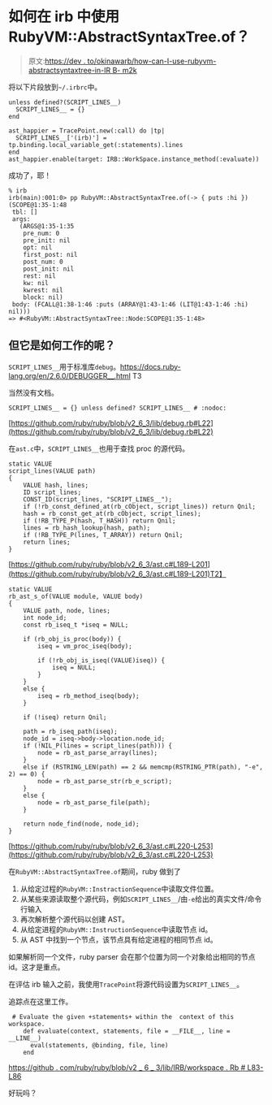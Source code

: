 # 如何在 irb 中使用 RubyVM::AbstractSyntaxTree.of？

> 原文:[https://dev . to/okinawarb/how-can-I-use-rubyvm-abstractsyntaxtree-in-IR B- m2k](https://dev.to/okinawarb/how-can-i-use-rubyvm-abstractsyntaxtree-in-irb-m2k)

将以下片段放到`~/.irbrc`中。

```
unless defined?(SCRIPT_LINES__)
  SCRIPT_LINES__ = {}
end

ast_happier = TracePoint.new(:call) do |tp|
  SCRIPT_LINES__['(irb)'] = tp.binding.local_variable_get(:statements).lines
end
ast_happier.enable(target: IRB::WorkSpace.instance_method(:evaluate)) 
```

成功了，耶！

```
% irb
irb(main):001:0> pp RubyVM::AbstractSyntaxTree.of(-> { puts :hi })
(SCOPE@1:35-1:48
 tbl: []
 args:
   (ARGS@1:35-1:35
    pre_num: 0
    pre_init: nil
    opt: nil
    first_post: nil
    post_num: 0
    post_init: nil
    rest: nil
    kw: nil
    kwrest: nil
    block: nil)
 body: (FCALL@1:38-1:46 :puts (ARRAY@1:43-1:46 (LIT@1:43-1:46 :hi) nil)))
=> #<RubyVM::AbstractSyntaxTree::Node:SCOPE@1:35-1:48> 
```

## [](#but-how-does-it-work)但它是如何工作的呢？

`SCRIPT_LINES__`用于标准库`debug`。https://docs.ruby-lang.org/en/2.6.0/DEBUGGER__.html
T3

当然没有文档。

```
SCRIPT_LINES__ = {} unless defined? SCRIPT_LINES__ # :nodoc: 
```

[https://github.com/ruby/ruby/blob/v2_6_3/lib/debug.rb#L22](https://github.com/ruby/ruby/blob/v2_6_3/lib/debug.rb#L22)

在`ast.c`中，`SCRIPT_LINES__`也用于查找 proc 的源代码。

```
static VALUE
script_lines(VALUE path)
{
    VALUE hash, lines;
    ID script_lines;
    CONST_ID(script_lines, "SCRIPT_LINES__");
    if (!rb_const_defined_at(rb_cObject, script_lines)) return Qnil;
    hash = rb_const_get_at(rb_cObject, script_lines);
    if (!RB_TYPE_P(hash, T_HASH)) return Qnil;
    lines = rb_hash_lookup(hash, path);
    if (!RB_TYPE_P(lines, T_ARRAY)) return Qnil;
    return lines;
} 
```

[https://github.com/ruby/ruby/blob/v2_6_3/ast.c#L189-L201](https://github.com/ruby/ruby/blob/v2_6_3/ast.c#L189-L201)T2】

```
static VALUE
rb_ast_s_of(VALUE module, VALUE body)
{
    VALUE path, node, lines;
    int node_id;
    const rb_iseq_t *iseq = NULL;

    if (rb_obj_is_proc(body)) {
        iseq = vm_proc_iseq(body);

        if (!rb_obj_is_iseq((VALUE)iseq)) {
            iseq = NULL;
        }
    }
    else {
        iseq = rb_method_iseq(body);
    }

    if (!iseq) return Qnil;

    path = rb_iseq_path(iseq);
    node_id = iseq->body->location.node_id;
    if (!NIL_P(lines = script_lines(path))) {
        node = rb_ast_parse_array(lines);
    }
    else if (RSTRING_LEN(path) == 2 && memcmp(RSTRING_PTR(path), "-e", 2) == 0) {
        node = rb_ast_parse_str(rb_e_script);
    }
    else {
        node = rb_ast_parse_file(path);
    }

    return node_find(node, node_id);
} 
```

[https://github.com/ruby/ruby/blob/v2_6_3/ast.c#L220-L253](https://github.com/ruby/ruby/blob/v2_6_3/ast.c#L220-L253)

在`RubyVM::AbstractSyntaxTree.of`期间，ruby 做到了

1.  从给定过程的`RubyVM::InstractionSequence`中读取文件位置。
2.  从某些来源读取整个源代码，例如`SCRIPT_LINES__`/由`-e`给出的真实文件/命令行输入
3.  再次解析整个源代码以创建 AST。
4.  从给定进程的`RubyVM::InstructionSequence`中读取节点 id。
5.  从 AST 中找到一个节点，该节点具有给定进程的相同节点 id。

如果解析同一个文件，ruby parser 会在那个位置为同一个对象给出相同的节点 id。这才是重点。

在评估 irb 输入之前，我使用`TracePoint`将源代码设置为`SCRIPT_LINES__`。

追踪点在这里工作。

```
 # Evaluate the given +statements+ within the  context of this workspace.
    def evaluate(context, statements, file = __FILE__, line = __LINE__)
      eval(statements, @binding, file, line)
    end 
```

[https://github . com/ruby/ruby/blob/v2 _ 6 _ 3/lib/IRB/workspace . Rb # L83-L86](https://github.com/ruby/ruby/blob/v2_6_3/lib/irb/workspace.rb#L83-L86)

好玩吗？